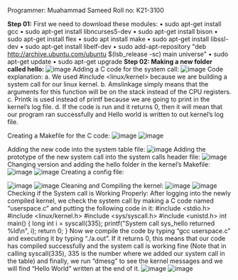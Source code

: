 Programmer: Muahammad Sameed
Roll no: K21-3100


**Step 01:**
First we need to download these modules:
• sudo apt-get install gcc
• sudo apt-get install libncurses5-dev
• sudo apt-get install bison
• sudo apt-get install flex
• sudo apt install make
• sudo apt-get install libssl-dev
• sudo apt-get install libelf-dev
• sudo add-apt-repository "deb http://archive.ubuntu.com/ubuntu $(lsb_release -sc) main
universe"
• sudo apt-get update
• sudo apt-get upgrade
**Step 02: Making a new folder called hello:**
![image](https://user-images.githubusercontent.com/92264901/221014564-720c250d-d560-48ea-ae4c-0e8ad43ed090.png)
Adding a C code for the system call:
![image](https://user-images.githubusercontent.com/92264901/221016370-ac3cea25-edbc-4224-ba82-c57b4fc0def7.png)
Code explanation:
a. We used #include <linux/kernel> because we are building a system call for our linux
kernel.
b. Amslinkage simply means that the arguments for this function will be on the stack
instead of the CPU registers.
c. Printk is used instead of printf because we are going to print in the kernel’s log file.
d. If the code is run and it returns 0, then it will mean that our program ran successfully
and Hello world is written to out kernel’s log file.

Creating a Makefile for the C code:
![image](https://user-images.githubusercontent.com/92264901/221016539-e33cfd59-e48e-4a44-8f76-a734f751bba1.png)
![image](https://user-images.githubusercontent.com/92264901/221016606-52fdb314-2987-40d6-a88c-5362ebcfebf7.png)

Adding the new code into the system table file:
![image](https://user-images.githubusercontent.com/92264901/221016685-4a120949-fcee-4423-9601-15527b71d87b.png)
Adding the prototype of the new system call into the system calls header file:
![image](https://user-images.githubusercontent.com/92264901/221016844-d8d12f7f-ad5e-4325-8f53-c4dd9c9b66aa.png)
Changing version and adding the hello folder in the kernel’s Makefile:
![image](https://user-images.githubusercontent.com/92264901/221017066-b8663cfd-69fd-4cf6-bb03-cbd88d094219.png)
![image](https://user-images.githubusercontent.com/92264901/221017093-0e6b79f1-3087-440c-9405-102420db445b.png)
Creating a config file:

![image](https://user-images.githubusercontent.com/92264901/221019800-d0a41e10-713e-4973-a11a-f4e30208b8c2.png)
![image](https://user-images.githubusercontent.com/92264901/221019843-475deb87-19c8-4865-bd14-1682c88f0655.png)
Cleaning and Compiling the kernel:
![image](https://user-images.githubusercontent.com/92264901/221020053-f6fa17e4-ad74-4fdd-b426-e2bffc6916cc.png)
![image](https://user-images.githubusercontent.com/92264901/221020474-57890f9a-1c66-4d34-92f6-319ddb1b10dc.png)
Checking if the System call is Working Properly:
After logging into the newly compiled kernel, we check the system call by making a C code
named “userspace.c” and putting the following code in it:
#include <stdio.h>
#include <linux/kernel.h>
#include <sys/syscall.h>
#include <unistd.h>
int main()
{
long int i = syscall(335);
printf("System call sys_hello returned %ld\n", i);
return 0;
}
Now we compile the code by typing “gcc userspace.c” and executing it by typing “./a.out”. If
it returns 0, this means that our code has compiled successfully and the system call is
working fine (Note that in calling syscall(335), 335 is the number where we added our
system call in the table) and finally, we run “dmesg” to see the kernel messages and we will
find “Hello World” written at the end of it.
![image](https://user-images.githubusercontent.com/92264901/221020967-c0dcb20d-245c-4f20-8864-f92a086d1dbe.png)
![image](https://user-images.githubusercontent.com/92264901/221021032-8d3fd9a5-381d-4ef5-a515-a01c29d36147.png)


